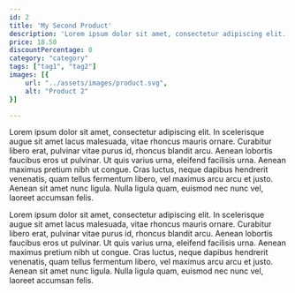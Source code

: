 ```yaml
---
id: 2
title: 'My Second Product'
description: 'Lorem ipsum dolor sit amet, consectetur adipiscing elit.'
price: 18.50
discountPercentage: 0
category: "category"
tags: ["tag1", "tag2"]
images: [{
    url: "../assets/images/product.svg",
    alt: "Product 2"
}]

---
```


Lorem ipsum dolor sit amet, consectetur adipiscing elit. In scelerisque augue sit amet lacus malesuada, vitae rhoncus mauris ornare. Curabitur libero erat, pulvinar vitae purus id, rhoncus blandit arcu. Aenean lobortis faucibus eros ut pulvinar. Ut quis varius urna, eleifend facilisis urna. Aenean maximus pretium nibh ut congue. Cras luctus, neque dapibus hendrerit venenatis, quam tellus fermentum libero, vel maximus arcu arcu et justo. Aenean sit amet nunc ligula. Nulla ligula quam, euismod nec nunc vel, laoreet accumsan felis.

Lorem ipsum dolor sit amet, consectetur adipiscing elit. In scelerisque augue sit amet lacus malesuada, vitae rhoncus mauris ornare. Curabitur libero erat, pulvinar vitae purus id, rhoncus blandit arcu. Aenean lobortis faucibus eros ut pulvinar. Ut quis varius urna, eleifend facilisis urna. Aenean maximus pretium nibh ut congue. Cras luctus, neque dapibus hendrerit venenatis, quam tellus fermentum libero, vel maximus arcu arcu et justo. Aenean sit amet nunc ligula. Nulla ligula quam, euismod nec nunc vel, laoreet accumsan felis.
